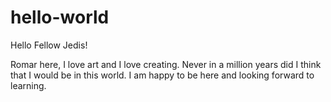 # hello-world

Hello Fellow Jedis!

Romar here, I love art and I love creating. 
Never in a million years did I think that I would be in this world. 
I am happy to be here and looking forward to learning. 
